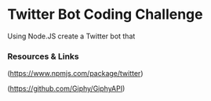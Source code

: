 # Twitter Bot Coding Challenge 

Using Node.JS create a Twitter bot that 

### Resources & Links 

(https://www.npmjs.com/package/twitter)

(https://github.com/Giphy/GiphyAPI) 
